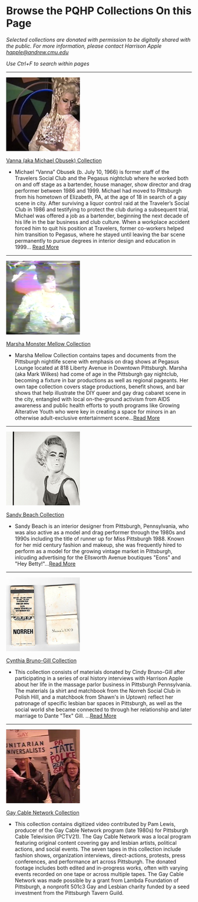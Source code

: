 # Browse the PQHP Collections On this Page
*Selected collections are donated with permission to be digitally shared with the public. For more information, please contact Harrison Apple happle@andrew.cmu.edu*

*Use Ctrl+F to search within pages*

---
[![white drag queen in blonde up-do](collections/Vanna-Collection/image-files/vannasquare.png)](https://github.com/happle-happle/pqhp-digital-archive/blob/main/collections/Vanna-Collection/VannaCollection.md)

[Vanna (aka Michael Obusek) Collection](https://github.com/happle-happle/pqhp-digital-archive/blob/main/collections/Vanna-Collection/VannaCollection.md)

- Michael “Vanna” Obusek (b. July 10, 1966) is former staff of the Travelers Social Club and the Pegasus nightclub where he worked both on and off stage as a bartender, house manager, show director and drag performer between 1986 and 1999. Michael had moved to Pittsburgh from his hometown of Elizabeth, PA, at the age of 18 in search of a gay scene in city. After surviving a liquor control raid at the Traveler’s Social Club in 1986 and testifying to protect the club during a subsequent trial, Michael was offered a job as a bartender, beginning the next decade of his life in the bar business and club culture. When a workplace accident forced him to quit his position at Travelers, former co-workers helped him transition to Pegasus, where he stayed until leaving the bar scene permanently to pursue degrees in interior design and education in 1999... [Read More](https://github.com/happle-happle/pqhp-digital-archive/blob/main/collections/Vanna-Collection/VannaCollection.md)

---

[![ drag queen in black up-do silver top and arms akimbo](collections/Marsha-Collection/image-files/marsha01thumb.png)](https://github.com/happle-happle/pqhp-digital-archive/blob/main/collections/Marsha-Collection/MarshaCollection.md)

[Marsha Monster Mellow Collection](https://github.com/happle-happle/pqhp-digital-archive/blob/main/collections/Marsha-Collection/MarshaCollection.md)

- Marsha Mellow Collection contains tapes and documents from the Pittsburgh nightlife scene with emphasis on drag shows at Pegasus Lounge located at 818 Liberty Avenue in Downtown Pittsburgh. Marsha (aka Mark Wilkes) had come of age in the Pittsburgh gay nightclub, becoming a fixture in bar productions as well as regional pageants. Her own tape collection covers stage productions, benefit shows, and bar shows that help illustrate the DIY queer and gay drag cabaret scene in the city, entangled with local on-the-ground activism from AIDS awareness and public health efforts to youth programs like Growing Alterative Youth who were key in creating a space for minors in an otherwise adult-exclusive entertainment scene...[Read More](https://github.com/happle-happle/pqhp-digital-archive/blob/main/collections/Marsha-Collection/MarshaCollection.md)

---

[![black and white photograph of a drag queen in a vintage silk sleeveless blouse](/collections/Sandy-Beach-Collection/image-files/glamor1thumb.jpg)](https://github.com/happle-happle/pqhp-digital-archive/blob/main/collections/Sandy-Beach-Collection/SandyCollection.md)

[Sandy Beach Collection](https://github.com/happle-happle/pqhp-digital-archive/blob/main/collections/Sandy-Beach-Collection/SandyCollection.md)

- Sandy Beach is an interior designer from Pittsburgh, Pennsylvania, who was also active as a model and drag performer through the 1980s and 1990s including the title of runner up for Miss Pittsburgh 1988. Known for her mid century fashion and makeup, she was frequently hired to perform as a model for the growing vintage market in Pittsburgh, inlcuding advertising for the Ellsworth Avenue boutiques "Eons" and "Hey Betty!"...[Read More](https://github.com/happle-happle/pqhp-digital-archive/blob/main/collections/Sandy-Beach-Collection/SandyCollection.md)

---

[![two matchbooks from Shawn's 1209 and the Norreh Social Club](/collections/Cynthia-Bruno-Gill-Collection/image-files/matchbooksthumb.jpg)](https://github.com/happle-happle/pqhp-digital-archive/blob/main/collections/Cynthia-Bruno-Gill-Collection/Cynthia-Collection.md)

[Cynthia Bruno-Gill Collection](https://github.com/happle-happle/pqhp-digital-archive/blob/main/collections/Cynthia-Bruno-Gill-Collection/Cynthia-Collection.md)

- This collection consists of materials donated by Cindy Bruno-Gill after participating in a series of oral history interviews with Harrison Apple about her life in the massage parlor business in Pittsburgh Pennsylvania. The materials (a shirt and matchbook from the Norreh Social Club in Polish Hill, and a matchbook from Shawn's in Uptown) reflect her patronage of specific lesbian bar spaces in Pittsburgh, as well as the social world she became connected to through her relationship and later marriage to Dante "Tex" Gill. ...[Read More](https://github.com/happle-happle/pqhp-digital-archive/blob/main/collections/Cynthia-Bruno-Gill-Collection/Cynthia-Collection.md)

---

[![protesters hold signs on grant in downtown pittsburgh](/collections/GCN-Collection/image-files/protestthumb.png)](https://github.com/happle-happle/pqhp-digital-archive/blob/main/collections/GCN-Collection/GCN.md)

[Gay Cable Network Collection](https://github.com/happle-happle/pqhp-digital-archive/blob/main/collections/GCN-Collection/GCN.md)

- This collection contains digitized video contributed by Pam Lewis, producer of the Gay Cable Network program (late 1980s) for Pittsburgh Cable Television (PCTV21). The Gay Cable Network was a local program featuring original content covering gay and lesbian artists, political actions, and social events. The seven tapes in this collection include fashion shows, organization interviews, direct-actions, protests, press conferences, and performance art across Pittsburgh.
The donated footage includes both edited and in-progress works, often with varying events recorded on one tape or across multiple tapes. The Gay Cable Network was made possible by a grant from Lambda Foundation of Pittsburgh, a nonprofit 501c3 Gay and Lesbian charity funded by a seed investment from the Pittsburgh Tavern Guild.

